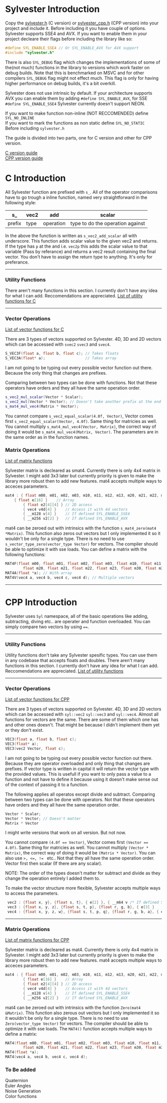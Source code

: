 Sylvester Introduction
====

Copy the [sylvester.h](https://github.com/xcatalyst/Sylvester/blob/master/sylvester.h) (C version) or [sylvester_cpp.h](https://github.com/xcatalyst/Sylvester/blob/master/sylvester_cpp.h) (CPP version) into your project and include it. Before including it you
have couple of options. Sylvester supports SSE4 and AVX. If you want to enable them in your
project decleare their flags before including the library like so:
```cpp
#define SYL_ENABLE_SSE4 // Or SYL_ENABLE_AVX for AVX support
#include "sylvester.h"
```
There is also ```SYL_DEBUG``` flag which changes the implementations of some of the(not much)
functions in the library to versions which work faster on debug builds. Note that
this is benchmarked on MSVC and for other compilers ```SYL_DEBUG``` flag might not effect much.
This flag is only for having higher performance on debug builds, it's a bit overkill.

Sylvester does not use intrinsic by default. If your architecture supports AVX you
can enable them by adding ```#define SYL_ENABLE_AVX```, for SSE ```#define SYL_ENABLE_SSE4```
Sylvester currently doesn't support NEON.

If you want to make function non-inline (NOT RECCOMENDED) define ```SYL_NO_INLINE``` \
If you want to mark the functions as non static define ```SYL_NO_STATIC``` \
Before including ```sylvester.h```

The guide is divided into two parts, one for C version and other for CPP version.

[C version guide](#c-introduction) \
[CPP version guide](#cpp-introduction)

# C Introduction
All Sylvester function are prefixed with ```s_```. All of the operator comparisons have
to go trough a inline function, named very straightforward in the following style:

|   s_   | vec2 |    add    |                scalar            |
|--------|------|-----------|----------------------------------|
| prefix | type | operation | type to do the operation against |

In the above the function is written as ```s_vec2_add_scalar``` all with underscore. This function
adds scalar value to the given vec2 and returns. If the type has ```p``` at the and i.e. ```vec2p```
this adds the scalar value to that variable (Pass by referance) and returns a vec2 result containing
the final vector. You don't have to assign the return type to anything. It's only for preferance.

----

### Utility Functions

There aren't many functions in this section. I currently don't have
any idea for what I can add. Reccomendations are appreciated.
[List of utility functions for C](https://github.com/xcatalyst/Sylvester/blob/master/docs/utility_c.md)

----

### Vector Operations

[List of vector functions for C](https://github.com/xcatalyst/Sylvester/blob/master/docs/vector_c.md)

There are 3 types of vectors supported on Sylvester. 4D, 3D and 2D vectors which can be
accessed with ```svec2``` ```svec3``` and ```svec4```.

```cpp
S_VEC3F(float a, float b, float c); // Takes floats
S_VEC3A(float* a);                  // Takes array
```
I am not going to be typing out every possible vector function out there. Because the only thing that
changes are prefixes.

Comparing between two types can be done with functions. Not that these operators have orders and
they all have the same operation order.
```cpp
s_vec2_mul_scalar(Vector * Scalar);
s_vec2_mul(Vector * Vector); // Doesn't take another prefix at the end if both types are the same as the first one
s_mat4_mul_vec4(Matrix * Vector);
```

You cannot compare ```s_vec2_equal_scalar(4.0f, Vector)```, Vector comes first ```s_vec2_equal_scalar(Vector, 4.0f)```. Same thing for
matricies as well. You cannot multiply ```s_mat4_mul_vec4(Vector, Matrix)```, the correct way of doing it
would be ```s_mat4_mul_vec4(Matrix, Vector)```. The parameters are in the same order as in the function names.

### Matrix Operations

[List of matrix functions](https://github.com/xcatalyst/Sylvester/blob/master/docs/matrix_c.md)

Sylvester matrix is decleared as smat4. Currently there is only 4x4 matrix in Sylvester. I might
add 3x3 later but currently priority is given to make the library more robust then to add
new features. mat4 accepts multiple ways to acceces parameters.
```cpp
mat4 : { float m00, m01, m02, m03, m10, m11, m12, m13, m20, m21, m22, m23, m30, m31, m32, m33 } // Individual
	{ float e[16] }    // Array
        { float e2[4][4] } // 2D access
        { vec4 v4d[4] }    // Access it with 4d vectors
        { __m128 v[4] }    // If defined SYL_ENABLE_SSE4
        { __m256 v2[2] }   // If defined SYL_ENABLE_AVX
```

mat4 can be zeroed out with intrinsics with the function ```s_mat4_zero(mat4 *Matrix)```. This function also zeros out vectors but I only implemented
it so it wouldn't be only for a single type. There is no need to use ```s_vector_type_zero(vector_type Vector)``` for vectors. The compiler should be able to optimize it with sse loads. You can define a matrix with the following functions:
```cpp
MAT4F(float m00, float m01, float m02, float m03, float m10, float m11, float m12, float m13,
		float m20, float m21, float m22, float m23, float m30, float m31, float m32, float m33); // With values
MAT4A(float *a); // With array
MAT4V(vec4 a, vec4 b, vec4 c, vec4 d); // Multiple vectors
```

----

# CPP Introduction
Sylvester uses ```Syl``` namespace, all of the basic operations like adding, subtracting,
diving etc.. are operater and function overloaded. You can simply compare two vectors
by using ```==```.

----

### Utility Functions

Utility functions don't take any Sylvester spesific types. You can use them in any codebase
that accepts floats and doubles. There aren't many functions in this section. I currently don't have
any idea for what I can add. Reccomendations are appreciated.
[List of utility functions](https://github.com/xcatalyst/Sylvester/blob/master/docs/utility_cpp.md)

----

### Vector Operations

[List of vector functions for CPP](https://github.com/xcatalyst/Sylvester/blob/master/docs/vector_cpp.md)

There are 3 types of vectors supported on Sylvester. 4D, 3D and 2D vectors which can be
accessed with ```syl::vec2``` ```syl::vec3``` and ```syl::vec4```.
Almost all functions for vectors are the same. There are some of them which one has and other
ones doesn't. That might be because I didn't implement them yet or they don't exist.

```cpp
VEC3(float a, float b, float c);
VEC3(float* a);
VEC3(vec2 Vector, float c);
```
I am not going to be typing out every possible vector function out there. Because they are operator
overloaded and only thing that changes are prefixes. If vector type is written in capital it will
return the vector type with the provided values. This is usefull if you want to only pass a value
to a function and not have to define it because using it doesn't make sense out of the context of
passing it to a function.

The following applies all operatos except divide and subtract.
Comparing between two types can be done with operators. Not that these operators have orders and
they all have the same operation order.
```cpp
Vector * Scalar;
Vector * Vector; // Doesn't matter
Matrix * Vector
```
I might write versions that work on all version. But not now.

You cannot compare ```(4.0f == Vector)```, Vector comes first ```(Vector == 4.0f)```. Same thing for
matricies as well. You cannot multiply ```(Vector * Matrix)```, the correct way of doing it
would be ```(Matrix * Vector)```. You can also use ```>, <=, != ``` etc.. Not that they all
have the same operation order. Vector first then scalar (If there are any scalar).

NOTE: The order of the types doesn't matter for subtract and divide as they change the operation
entirely I added them to.

To make the vector structure more flexible, Sylvester accepts multiple ways to access the parameters.
```cpp
 vec2 : {float x, y}, {float s, t}, { e[2] }, { __m64 v /* If defined SYL_ENABLE_SSE4 */ }
 vec3 : {float x, y, z}, {float s, t, p}, {float r, g, b}, { e[3] }
 vec4 : {float x, y, z, w}, {float s, t, p, q}, {float r, g, b, a}, { e[4] }, { __m128 v /* If defined SYL_ENABLE_SSE4 */ }
 ```

 ----

 ### Matrix Operations

[List of matrix functions for CPP](https://github.com/xcatalyst/Sylvester/blob/master/docs/matrix_cpp.md)

Sylvester matrix is decleared as mat4. Currently there is only 4x4 matrix in Sylvester. I might
add 3x3 later but currently priority is given to make the library more robust then to add
new features. mat4 accepts multiple ways to acceces parameters.
```cpp
mat4 : { float m00, m01, m02, m03, m10, m11, m12, m13, m20, m21, m22, m23, m30, m31, m32, m33 } // Individual
        { float e[16] }    // Array
        { float e2[4][4] } // 2D access
        { vec4 v4d[4] }    // Access it with 4d vectors
        { __m128 v[4] }    // If defined SYL_ENABLE_SSE4
        { __m256 v2[2] }   // If defined SYL_ENABLE_AVX
```

mat4 can be zeroed out with intrinsics with the function ```Zero(mat4 &Matrix)```. This function also zerous out vectors but I only implemented
it so it wouldn't be only for a single type. There is no need to use ```Zero(vector_type Vector)``` for vectors. The compiler should be able to
optimize it with sse loads. The ```MAT4()``` function accepts multiple ways to define a matrix:
```cpp
MAT4(float m00, float m01, float m02, float m03, float m10, float m11, float m12, float m13,
		float m20, float m21, float m22, float m23, float m30, float m31, float m32, float m33);
MAT4(float *a);
MAT4(vec4 a, vec4 b, vec4 c, vec4 d);
```

 ### To Be added
 Quaternion\
 Euler Angles\
 Noise Generation\
 Color functions
